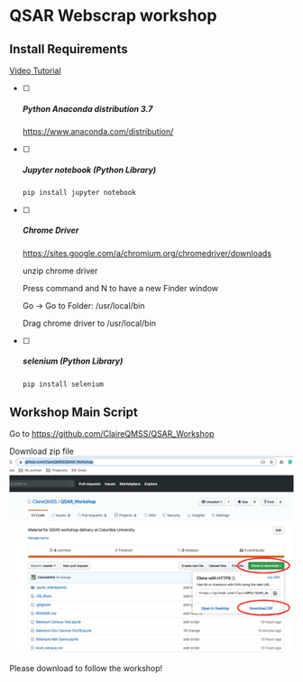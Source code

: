 # QSAR Webscrap workshop

## Install Requirements

[Video Tutorial](https://youtu.be/G4MLhb-HGN8)

- [ ] ##### Python Anaconda distribution 3.7

  https://www.anaconda.com/distribution/

- [ ] ##### Jupyter notebook (Python Library)

  ``` bash
  pip install jupyter notebook
  ```

  

- [ ] ##### Chrome Driver

  https://sites.google.com/a/chromium.org/chromedriver/downloads

  unzip chrome driver

  Press command and N to have a new Finder window

  Go -> Go to Folder: /usr/local/bin

  Drag chrome driver to /usr/local/bin

- [ ] ##### selenium (Python Library)

  ```bash
  pip install selenium
  ```



## Workshop Main Script

Go to https://github.com/ClaireQMSS/QSAR_Workshop

Download zip file![download](img/download.jpg)

Please download to follow the workshop!
